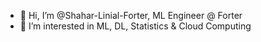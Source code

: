 - 👋 Hi, I’m @Shahar-Linial-Forter, ML Engineer @ Forter
- 👀 I’m interested in ML, DL, Statistics & Cloud Computing
